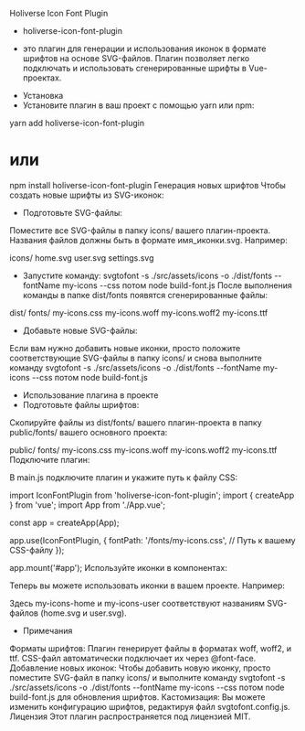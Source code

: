 Holiverse Icon Font Plugin
* holiverse-icon-font-plugin
 - это плагин для генерации и использования иконок в формате шрифтов на основе SVG-файлов. Плагин позволяет легко подключать и использовать сгенерированные шрифты в Vue-проектах.

* Установка
* Установите плагин в ваш проект с помощью yarn или npm:

yarn add holiverse-icon-font-plugin
# или
npm install holiverse-icon-font-plugin
Генерация новых шрифтов
Чтобы создать новые шрифты из SVG-иконок:

* Подготовьте SVG-файлы:

Поместите все SVG-файлы в папку icons/ вашего плагин-проекта. Названия файлов должны быть в формате имя_иконки.svg. Например:

icons/
home.svg
user.svg
settings.svg

* Запустите команду:
svgtofont -s ./src/assets/icons -o ./dist/fonts --fontName my-icons --css
потом node build-font.js
После выполнения команды в папке dist/fonts появятся сгенерированные файлы:

dist/
fonts/
my-icons.css
my-icons.woff
my-icons.woff2
my-icons.ttf

* Добавьте новые SVG-файлы:

Если вам нужно добавить новые иконки, просто положите соответствующие SVG-файлы в папку icons/ и снова выполните команду
svgtofont -s ./src/assets/icons -o ./dist/fonts --fontName my-icons --css
потом node build-font.js

* Использование плагина в проекте
* Подготовьте файлы шрифтов:

Скопируйте файлы из dist/fonts/ вашего плагин-проекта в папку public/fonts/ вашего основного проекта:

public/
fonts/
my-icons.css
my-icons.woff
my-icons.woff2
my-icons.ttf
Подключите плагин:

В main.js подключите плагин и укажите путь к файлу CSS:

import IconFontPlugin from 'holiverse-icon-font-plugin';
import { createApp } from 'vue';
import App from './App.vue';

const app = createApp(App);

app.use(IconFontPlugin, {
fontPath: '/fonts/my-icons.css', // Путь к вашему CSS-файлу
});

app.mount('#app');
Используйте иконки в компонентах:

Теперь вы можете использовать иконки в вашем проекте. Например:

<template>
    <div>
        <i class="my-icons-home" style="font-size: 40px; color: #000;"></i>
        <i class="my-icons-user" style="font-size: 24px; color: #f00;"></i>
    </div>
</template>
Здесь my-icons-home и my-icons-user соответствуют названиям SVG-файлов (home.svg и user.svg).

* Примечания

Форматы шрифтов: Плагин генерирует файлы в форматах woff, woff2, и ttf. CSS-файл автоматически подключает их через @font-face.
Добавление новых иконок: Чтобы добавить новую иконку, просто поместите SVG-файл в папку icons/ и выполните команду
svgtofont -s ./src/assets/icons -o ./dist/fonts --fontName my-icons --css
потом node build-font.js 
для обновления шрифтов.
Кастомизация: Вы можете изменить конфигурацию шрифтов, редактируя файл svgtofont.config.js.
Лицензия
Этот плагин распространяется под лицензией MIT.
